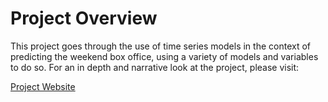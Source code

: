 # Project Overview

This project goes through the use of time series models in the context of predicting the weekend box office, using a variety of models and variables to do so. For an in depth and narrative look at the project, please visit:

[Project Website](https://anthonymoubarak.georgetown.domains/theme/index.html)
